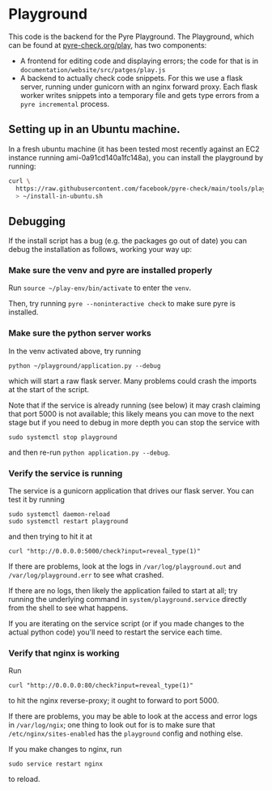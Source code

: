 # Playground

This code is the backend for the Pyre Playground. The Playground, which can
be found at [pyre-check.org/play](https://pyre-check.org/play/), has two
components:
- A frontend for editing code and displaying errors; the code for that is
  in `documentation/website/src/patges/play.js`
- A backend to actually check code snippets. For this we use a flask server,
  running under gunicorn with an nginx forward proxy. Each flask worker
  writes snippets into a temporary file and gets type errors from a `pyre
  incremental` process.

## Setting up in an Ubuntu machine.

In a fresh ubuntu machine (it has been tested most recently against
an EC2 instance running ami-0a91cd140a1fc148a), you can install the
playground by running:

```bash
curl \
  https://raw.githubusercontent.com/facebook/pyre-check/main/tools/playground/install-in-ubuntu.sh \
  > ~/install-in-ubuntu.sh
```

## Debugging

If the install script has a bug (e.g. the packages go out of date) you
can debug the installation as follows, working your way up:

### Make sure the venv and pyre are installed properly

Run `source ~/play-env/bin/activate` to enter the `venv`.

Then, try running `pyre --noninteractive check` to make sure pyre is installed.

### Make sure the python server works

In the venv activated above, try running
```
python ~/playground/application.py --debug
```
which will start a raw flask server. Many problems could crash the
imports at the start of the script.

Note that if the service is already running (see below) it may crash
claiming that port 5000 is not available; this likely means you can
move to the next stage but if you need to debug in more depth you
can stop the service with
```
sudo systemctl stop playground
```
and then re-run `python application.py --debug`.

### Verify the service is running

The service is a gunicorn application that drives our flask server. You can
test it by running
```
sudo systemctl daemon-reload
sudo systemctl restart playground
```
and then trying to hit it at
```
curl "http://0.0.0.0:5000/check?input=reveal_type(1)"
```

If there are problems, look at the logs in `/var/log/playground.out` and
`/var/log/playground.err` to see what crashed.

If there are no logs, then likely the application failed to start at all;
try running the underlying command in `system/playground.service` directly
from the shell to see what happens.

If you are iterating on the service script (or if you made changes to the
actual python code) you'll need to restart the service each time.

### Verify that nginx is working

Run
```
curl "http://0.0.0.0:80/check?input=reveal_type(1)"
```
to hit the nginx reverse-proxy; it ought to forward to port 5000.

If there are problems, you may be able to look at the access and error
logs in `/var/log/ngix`; one thing to look out for is to make sure that
`/etc/nginx/sites-enabled` has the `playground` config and nothing
else.

If you make changes to nginx, run
```
sudo service restart nginx
```
to reload.
